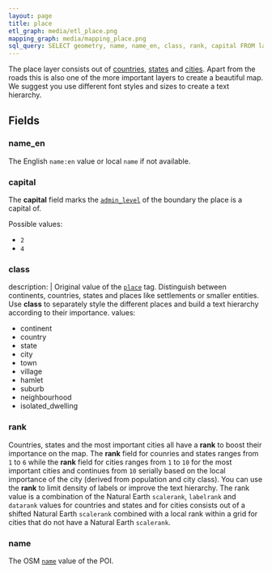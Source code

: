 ```yaml
---
layout: page
title: place
etl_graph: media/etl_place.png
mapping_graph: media/mapping_place.png
sql_query: SELECT geometry, name, name_en, class, rank, capital FROM layer_place(ST_SetSRID('BOX3D(-20037508.34 -20037508.34, 20037508.34 20037508.34)'::box3d, 3857 ), 14, 1)
---
```

The place layer consists out of [countries](http://wiki.openstreetmap.org/wiki/Tag:place%3Dcountry),
[states](http://wiki.openstreetmap.org/wiki/Tag:place%3Dstate) and [cities](http://wiki.openstreetmap.org/wiki/Key:place).
Apart from the roads this is also one of the more important layers to create a beautiful map.
We suggest you use different font styles and sizes to create a text hierarchy.

## Fields

### name_en

The English `name:en` value or local `name` if not available.

### capital

The **capital** field marks the
[`admin_level`](http://wiki.openstreetmap.org/wiki/Tag:boundary%3Dadministrative#admin_level)
of the boundary the place is a capital of.

Possible values:

- `2`
- `4`

### class

description: |
    Original value of the
    [`place`](http://wiki.openstreetmap.org/wiki/Key:place) tag.
    Distinguish between continents, countries, states and
    places like settlements or smaller entities.
    Use **class** to separately style the different places and build
    a text hierarchy according to their importance.
values:
- continent
- country
- state
- city
- town
- village
- hamlet
- suburb
- neighbourhood
- isolated_dwelling

### rank

Countries, states and the most important cities all have a
**rank** to boost their importance on the map.
The **rank** field for counries and states ranges from
`1` to `6` while the **rank** field for cities ranges from
`1` to `10` for the most important cities
and continues from `10` serially based on the
local importance of the city (derived from population and city class).
You can use the **rank** to limit density of labels or improve
the text hierarchy.
The rank value is a combination of the Natural Earth
`scalerank`, `labelrank` and `datarank` values for countries
and states and for cities consists out of a shifted
Natural Earth `scalerank` combined with a local rank
within a grid for cities that do not have a Natural Earth `scalerank`.
### name

The OSM [`name`](http://wiki.openstreetmap.org/wiki/Key:name) value of the POI.




